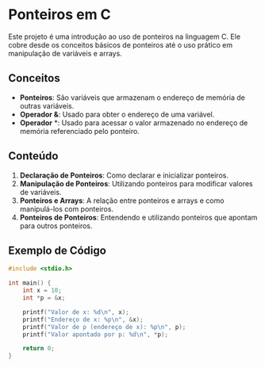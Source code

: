 # Ponteiros em C

Este projeto é uma introdução ao uso de ponteiros na linguagem C. Ele cobre desde os conceitos básicos de ponteiros até o uso prático em manipulação de variáveis e arrays.

## Conceitos

- **Ponteiros**: São variáveis que armazenam o endereço de memória de outras variáveis.
- **Operador &**: Usado para obter o endereço de uma variável.
- **Operador** *: Usado para acessar o valor armazenado no endereço de memória referenciado pelo ponteiro.

## Conteúdo

1. **Declaração de Ponteiros**: Como declarar e inicializar ponteiros.
2. **Manipulação de Ponteiros**: Utilizando ponteiros para modificar valores de variáveis.
3. **Ponteiros e Arrays**: A relação entre ponteiros e arrays e como manipulá-los com ponteiros.
4. **Ponteiros de Ponteiros**: Entendendo e utilizando ponteiros que apontam para outros ponteiros.

## Exemplo de Código

```c
#include <stdio.h>

int main() {
    int x = 10;
    int *p = &x;

    printf("Valor de x: %d\n", x);
    printf("Endereço de x: %p\n", &x);
    printf("Valor de p (endereço de x): %p\n", p);
    printf("Valor apontado por p: %d\n", *p);

    return 0;
}
